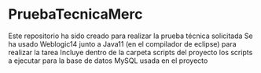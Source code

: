 # PruebaTecnicaMerc
Este repositorio ha sido creado para realizar la prueba técnica solicitada
Se ha usado Weblogic14 junto a Java11 (en el compilador de eclipse) para realizar la tarea
Incluye dentro de la carpeta scripts del proyecto los scripts a ejecutar para la base de datos MySQL usada en el proyecto
